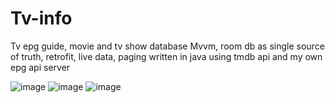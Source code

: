 # Tv-info
Tv epg guide, movie and tv show database Mvvm, room db as single source of truth, retrofit,  live data, paging written in java using tmdb api and  my own epg api server


![image](https://user-images.githubusercontent.com/2991113/124003946-cb7b8d00-d9d7-11eb-8336-10614824b6d7.jpg)
![image](https://user-images.githubusercontent.com/2991113/124003941-ca4a6000-d9d7-11eb-90ea-d4078dd7ecd8.jpg)
![image](https://user-images.githubusercontent.com/2991113/124003944-cb7b8d00-d9d7-11eb-964a-250c1ca126e3.jpg)
